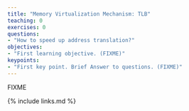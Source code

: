```yaml
---
title: "Memory Virtualization Mechanism: TLB"
teaching: 0
exercises: 0
questions:
- "How to speed up address translation?"
objectives:
- "First learning objective. (FIXME)"
keypoints:
- "First key point. Brief Answer to questions. (FIXME)"
---
```

FIXME

{% include links.md %}

